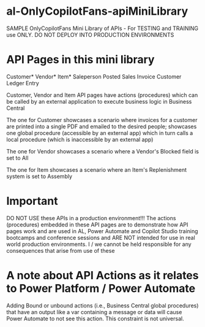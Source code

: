 # al-OnlyCopilotFans-apiMiniLibrary
SAMPLE OnlyCopilotFans Mini Library of APIs - For TESTING and TRAINING use ONLY. DO NOT DEPLOY INTO PRODUCTION ENVIRONMENTS

# API Pages in this mini library
Customer*
Vendor*
Item*
Saleperson
Posted Sales Invoice
Customer Ledger Entry

Customer, Vendor and Item API pages have actions (procedures) which can be called by an external application to execute business logic in Business Central

The one for Customer showcases a scenario where invoices for a customer are printed into a single PDF and emailed to the desired people; showcases one global procedure (accessible by an external app) which in turn calls a local procedure (which is inaccessible by an external app)

The one for Vendor showcases a scenario where a Vendor's Blocked field is set to All

The one for Item showcases a scenario where an Item's Replenishment system is set to Assembly

# Important
DO NOT USE these APIs in a production environment!!! The actions (procedures) embedded in these API pages are to demonstrate how API pages work and are used in AL, Power Automate and Copilot Studio training bootcamps and conference sessions and ARE NOT intended for use in real world production environments. I / we cannot be held responsible for any consequences that arise from use of these

# A note about API Actions as it relates to Power Platform / Power Automate
Adding Bound or unbound actions (i.e., Business Central global procedures) that have an output like a var containing a message or data will cause Power Automate to not see this action. This constraint is not universal.

